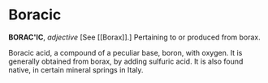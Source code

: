 # Boracic

**BORAC'IC**, _adjective_ \[See [[Borax]].\] Pertaining to or produced from borax.

Boracic acid, a compound of a peculiar base, boron, with oxygen. It is generally obtained from borax, by adding sulfuric acid. It is also found native, in certain mineral springs in Italy.